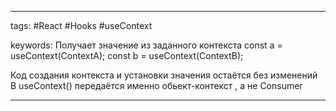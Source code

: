 ____

tags: #React #Hooks #useContext

keywords:
Получает значение из заданного контекста
const a = useContext(ContextA);
const b = useContext(ContextB);

Код создания контекста и установки значения остаётся без изменений
В useContext() передаётся именно обьект-контекст , а не Consumer

_____

